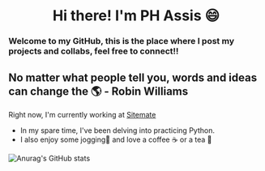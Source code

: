 <h1 align='center'> Hi there! I'm PH Assis &#128516;
<h3> Welcome to my GitHub, this is the place where I post my projects and collabs, feel free to connect!!<br/>

  
  

## No matter what people tell you, words and ideas can change the &#127758; - Robin Williams

Right now, I'm currently working at [Sitemate](https://sitemate.com/)
 - In my spare time, I've been delving into practicing Python.
 - I also enjoy some jogging🏃 and love a coffee ☕ or a tea 🍵


![Anurag's GitHub stats](https://github-readme-stats.vercel.app/api?username=imphassis&show_icons=true)
